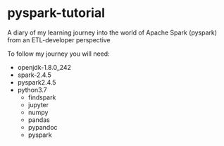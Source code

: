 # pyspark-tutorial
A diary of my learning journey into the world of Apache Spark (pyspark) from an ETL-developer perspective

To follow my journey you will need:
* openjdk-1.8.0_242
* spark-2.4.5                 
* pyspark2.4.5
* python3.7
  * findspark
  * jupyter
  * numpy
  * pandas
  * pypandoc
  * pyspark
